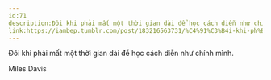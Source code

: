 ```yaml
---
id:71
description:Đôi khi phải mất một thời gian dài để học cách diễn như chính mình.
link:https://iambep.tumblr.com/post/183216563731/%C4%91%C3%B4i-khi-ph%E1%BA%A3i-m%E1%BA%A5t-m%E1%BB%99t-th%E1%BB%9Di-gian-d%C3%A0i-%C4%91%E1%BB%83-h%E1%BB%8Dc-c%C3%A1ch
---
```


Đôi khi phải mất một thời gian dài để học cách diễn như chính mình.

Miles Davis